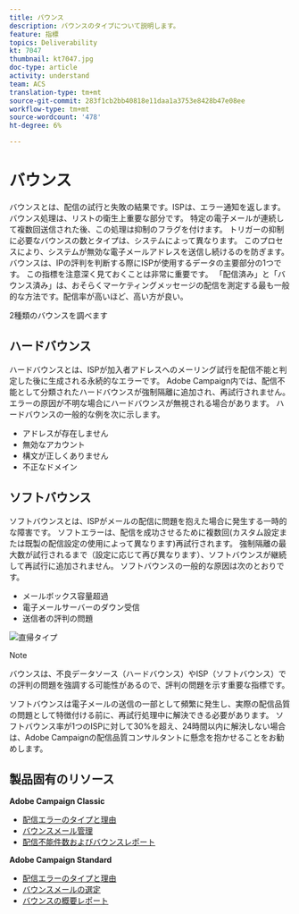 ```yaml
---
title: バウンス
description: バウンスのタイプについて説明します。
feature: 指標
topics: Deliverability
kt: 7047
thumbnail: kt7047.jpg
doc-type: article
activity: understand
team: ACS
translation-type: tm+mt
source-git-commit: 283f1cb2bb40818e11daa1a3753e8428b47e08ee
workflow-type: tm+mt
source-wordcount: '478'
ht-degree: 6%

---
```



# バウンス

バウンスとは、配信の試行と失敗の結果です。ISPは、エラー通知を返します。 バウンス処理は、リストの衛生上重要な部分です。 特定の電子メールが連続して複数回送信された後、この処理は抑制のフラグを付けます。 トリガーの抑制に必要なバウンスの数とタイプは、システムによって異なります。 このプロセスにより、システムが無効な電子メールアドレスを送信し続けるのを防ぎます。 バウンスは、IPの評判を判断する際にISPが使用するデータの主要部分の1つです。 この指標を注意深く見ておくことは非常に重要です。 「配信済み」と「バウンス済み」は、おそらくマーケティングメッセージの配信を測定する最も一般的な方法です。配信率が高いほど、高い方が良い。

2種類のバウンスを調べます

## ハードバウンス

ハードバウンスとは、ISPが加入者アドレスへのメーリング試行を配信不能と判定した後に生成される永続的なエラーです。 Adobe Campaign内では、配信不能として分類されたハードバウンスが強制隔離に追加され、再試行されません。 エラーの原因が不明な場合にハードバウンスが無視される場合があります。
ハードバウンスの一般的な例を次に示します。

* アドレスが存在しません
* 無効なアカウント
* 構文が正しくありません
* 不正なドメイン

## ソフトバウンス

ソフトバウンスとは、ISPがメールの配信に問題を抱えた場合に発生する一時的な障害です。 ソフトエラーは、配信を成功させるために複数回(カスタム設定または既製の配信設定の使用によって異なります)再試行されます。 強制隔離の最大数が試行されるまで（設定に応じて再び異なります）、ソフトバウンスが継続して再試行に追加されません。 ソフトバウンスの一般的な原因は次のとおりです。

* メールボックス容量超過
* 電子メールサーバーのダウン受信
* 送信者の評判の問題

![直帰タイプ](../assets/bounce-types.png)

>[!NOTE]
>
>バウンスは、不良データソース（ハードバウンス）やISP（ソフトバウンス）での評判の問題を強調する可能性があるので、評判の問題を示す重要な指標です。
>
>ソフトバウンスは電子メールの送信の一部として頻繁に発生し、実際の配信品質の問題として特徴付ける前に、再試行処理中に解決できる必要があります。 ソフトバウンス率が1つのISPに対して30%を超え、24時間以内に解決しない場合は、Adobe Campaignの配信品質コンサルタントに懸念を抱かせることをお勧めします。

## 製品固有のリソース

**Adobe Campaign Classic**

* [配信エラーのタイプと理由](https://experienceleague.adobe.com/docs/campaign-classic/using/sending-messages/monitoring-deliveries/understanding-delivery-failures.html#delivery-failure-types-and-reasons)
* [バウンスメール管理](https://experienceleague.adobe.com/docs/campaign-classic/using/sending-messages/monitoring-deliveries/understanding-delivery-failures.html#bounce-mail-management)
* [配信不能件数およびバウンスレポート](https://experienceleague.adobe.com/docs/campaign-classic/using/reporting/reports-on-deliveries/global-reports.html#non-deliverables-and-bounces)

**Adobe Campaign Standard**

* [配信エラーのタイプと理由](https://experienceleague.adobe.com/docs/campaign-standard/using/testing-and-sending/monitoring-messages/understanding-delivery-failures.html#delivery-failure-types-and-reasons)
* [バウンスメールの選定](https://experienceleague.adobe.com/docs/campaign-standard/using/testing-and-sending/monitoring-messages/understanding-delivery-failures.html#bounce-mail-qualification)
* [バウンスの概要レポート](https://experienceleague.adobe.com/docs/campaign-standard/using/reporting/list-of-reports/bounce-summary.html?lang=en#reporting)
